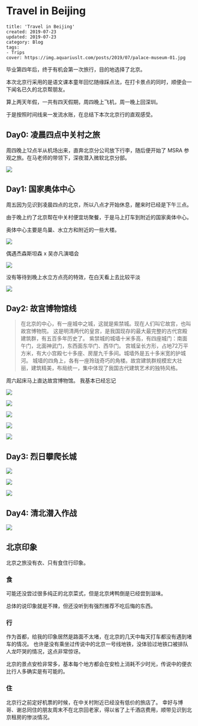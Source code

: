 # Travel in Beijing

```metadata
title: 'Travel in Beijing'
created: 2019-07-23
updated: 2019-07-23
category: Blog
tags:
- Trips
cover: https://img.aquariuslt.com/posts/2019/07/palace-museum-01.jpg
```


毕业第四年后，终于有机会第一次旅行，目的地选择了北京。

本次北京行采用的是语文课本童年回忆随缘踩点法，在打卡景点的同时，顺便会一下闻名已久的北京帮朋友。

算上两天年假，一共有四天假期，周四晚上飞机，周一晚上回深圳。

于是按照时间线来一发流水账，在总结下本次北京行的直观感受。

## Day0: 凌晨四点中关村之旅

周四晚上12点半从机场出来，直奔北京分公司放下行李，随后便开始了 MSRA 参观之旅。在马老师的带领下，深夜潜入微软北京分部。

![](https://img.aquariuslt.com/posts/2019/07/msra.png)





## Day1: 国家奥体中心

周五因为见识到凌晨四点的北京，所以八点才开始休息，醒来时已经是下午三点。

由于晚上约了北京帮在中关村便宜坊聚餐，于是马上打车到附近的国家奥体中心。

奥体中心主要是鸟巢、水立方和附近的一些大楼。

![](https://img.aquariuslt.com/posts/2019/07/bird-nest.png)


偶遇杰森斯坦森 x 吴亦凡演唱会

![](https://img.aquariuslt.com/posts/2019/07/bird-nest-show.jpg)

没有等待到晚上水立方点亮的特效，在白天看上去比较平淡

![](https://img.aquariuslt.com/posts/2019/07/water-m3.png)

## Day2: 故宫博物馆线



> 在北京的中心，有一座城中之城，这就是紫禁城。现在人们叫它故宫，也叫故宫博物院。
> 这是明清两代的皇宫，是我国现存的最大最完整的古代宫殿建筑群，有五百多年历史了。
> 紫禁城的城墙十米多高，有四座城门：南面午门，北面神武门，东西面东华门、西华门。
> 宫城呈长方形，占地72万平方米，有大小宫殿七十多座、房屋九千多间。城墙外是五十多米宽的护城河。
> 城墙的四角上，各有一座玲珑奇巧的角楼。故宫建筑群规模宏大壮丽，建筑精美，布局统一，集中体现了我国古代建筑艺术的独特风格。

周六起床马上直达故宫博物馆。
我基本已经忘记

![](https://img.aquariuslt.com/posts/2019/07/palace-museum-01.jpg)

![](https://img.aquariuslt.com/posts/2019/07/palace-museum-02.png)

![](https://img.aquariuslt.com/posts/2019/07/palace-museum-03.png)

![](https://img.aquariuslt.com/posts/2019/07/palace-museum-04.jpg)

![](https://img.aquariuslt.com/posts/2019/07/palace-museum-05.jpg)


## Day3: 烈日攀爬长城


![](https://img.aquariuslt.com/posts/2019/07/great-wall-01.jpg)

![](https://img.aquariuslt.com/posts/2019/07/great-wall-02.jpg)

![](https://img.aquariuslt.com/posts/2019/07/great-wall-03.jpg)

## Day4: 清北潜入作战


![](https://img.aquariuslt.com/posts/2019/07/pku-untitled-lake.jpg)

## 北京印象

北京之旅没有衣、只有食住行印象。




### 食

可能还没尝过很多纯正的北京菜式，但是北京烤鸭倒是已经尝到滋味。

总体的说印象就是不辣，但还没听到有强烈推荐不吃后悔的东西。


### 行

作为首都，给我的印象居然是路面不太堵，在北京的几天中每天打车都没有遇到堵车的情况。
也许是没有乘坐过传说中的北京一号线地铁，没体验过地铁口被排队人龙吓哭的情况，这点非常惊讶。

北京的景点安检非常多，基本每个地方都会在安检上消耗不少时光，传说中的便衣比行人多确实是有可能的。


### 住

北京行之前定好机票的时候，在中关村附近已经没有低价的旅店了。
幸好与博哥、谢总同住的朋友周末不在北京回老家，得以省了上千酒店费用，顺带见识到北京租房的惨淡情况。


